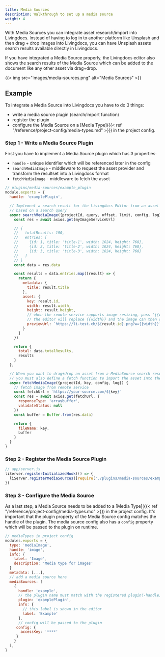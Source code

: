 ```yaml
---
title: Media Sources
description: Walkthrough to set up a media source
weight: 4
---
```


With Media Sources you can integrate asset research/import into Livingdocs. Instead of having to log in to another platform like Unsplash and then drag + drop images into Livingdocs, you can have Unsplash assets search results available directly in Livingdocs.

If you have integrated a Media Source properly, the Livingdocs editor also shows the search results of the Media Source which can be added to the document like any other asset via drag+drop.

{{< img src="images/media-sources.png" alt="Media Sources" >}}

## Example

To integrate a Media Source into Livingdocs you have to do 3 things:

- write a media source plugin (search/import function)
- register the plugin
- configure the Media Source on a [Media Type]({{< ref "/reference/project-config/media-types.md" >}}) in the project config.

### Step 1 - Write a Media Source Plugin

First you have to implement a Media Source plugin which has 3 properties:

- `handle` - unique identifier which will be referenced later in the config
- `searchMediaImage` - middleware to request the asset provider and transform the resultset into a Livingdocs format
- `fetchMediaImage` - middleware to fetch the asset

```js
// plugins/media-sources/example_plugin
module.exports = {
  handle: 'examplePlugin',

  // Implement a search result for the Livingdocs Editor from an asset provider
  // based on a search query
  async searchMediaImage({projectId, query, offset, limit, config, log}) {
    const res = await axios.get(myImageServiceUrl)

    // {
    //   totalResults: 100,
    //   entries: [
    //     {id: 1, title: 'title-1', width: 1024, height: 768},
    //     {id: 2, title: 'title-2', width: 1024, height: 768},
    //     {id: 3, title: 'title-3', width: 1024, height: 768}
    //   ]
    // }
    const data = res.data

    const results = data.entries.map((result) => {
      return {
        metadata: {
          title: result.title
        },
        asset: {
          key: result.id,
          width: result.width,
          height: result.height,
          // when the remote service supports image resizing, pass '{{width}}' as search parameter
          // the editor will replace {{width}} and the image can then requested in the right size
          previewUrl: `https://li-test.ch/${result.id}.png?w={{width}}`
        }
      }
    })

    return {
      total: data.totalResults,
      results
    }
  },

  // When you want to drag+drop an asset from a MediaSource search result into a document
  // you must also define a fetch function to import the asset into the Media Library
  async fetchMediaImage({projectId, key, config, log}) {
    // fetch image from remote service
    const fetchUrl = `https://your-source.com/${key}`
    const res = await axios.get(fetchUrl, {
      responseType: 'arraybuffer',
      validateStatus: null
    })
    const buffer = Buffer.from(res.data)

    return {
      fileName: key,
      buffer
    }
  }
}
```

### Step 2 - Register the Media Source Plugin

```js
// app/server.js
liServer.registerInitializedHook(() => {
  liServer.registerMediaSources([require('./plugins/media-sources/example_plugin')])
})
```

### Step 3 - Configure the Media Source

As a last step, a Media Source needs to be added to a [Media Type]({{< ref "/reference/project-config/media-types.md" >}}) in the project config. It's important that the plugin property of the Media Source config matches the handle of the plugin. The media source config also has a `config` property which will be passed to the plugin on runtime.

```js
// mediaTypes in project config
modules.exports = {
  type: 'mediaImage',
  handle: 'image',
  info: {
    label: 'Image',
    description: 'Media type for images'
  }
  metadata: [...],
  // add a media source here
  mediaSources: [
    {
      handle: 'example',
      // the plugin name must match with the registered plugin(-handle)
      plugin: 'examplePlugin',
      info: {
        // this label is shown in the editor
        label: 'Example'
      },
      // config will be passed to the plugin
     config: {
       accessKey: '****'
     }
    }
  ],
}
```
